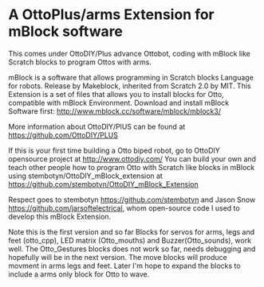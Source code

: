 # A OttoPlus/arms Extension for mBlock software

This comes under OttoDIY/Plus advance Ottobot, coding with mBlock like Scratch blocks to program Ottos with arms.

mBlock is a software that allows programming in Scratch blocks Language for robots. Release by Makeblock, inherited from Scratch 2.0 by MIT. This Extension is a set of files that allows you to install blocks for Otto, compatible with mBlock Environment. Download and install mBlock Software first: http://www.mblock.cc/software/mblock/mblock3/

More information about OttoDIY/PlUS can be found at https://github.com/OttoDIY/PLUS

If this is your first time building a Otto biped robot, go to OttoDIY opensource project at http://www.ottodiy.com/ 
You can build your own and teach other people how to program Otto with Scratch like blocks in mBlock using stembotyn/OttoDIY_mBlock_extension at https://github.com/stembotvn/OttoDIY_mBlock_Extension

Respect goes to stembotyn https://github.com/stembotvn and Jason Snow https://github.com/jarsoftelectrical, whom open-source code I used to develop this mBlock Extension.

Note this is the first version and so far Blocks for servos for arms, legs and feet (otto_cpp), LED matrix (Otto_mouths) and Buzzer(Otto_sounds), work well. The Otto_Gestures blocks does not work so far, needs debugging and hopefully will be in the next version. The move blocks will produce movment in arms legs and feet. Later I'm hope to expand the blocks to include a arms only block for Otto to wave.


